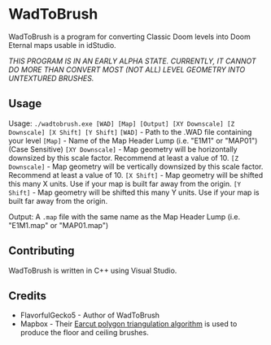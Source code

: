 # WadToBrush
WadToBrush is a program for converting Classic Doom levels into Doom Eternal maps usable in idStudio. 

*THIS PROGRAM IS IN AN EARLY ALPHA STATE. CURRENTLY, IT CANNOT DO MORE THAN CONVERT MOST (NOT ALL) LEVEL GEOMETRY INTO UNTEXTURED BRUSHES.*

## Usage
Usage: `./wadtobrush.exe [WAD] [Map] [Output] [XY Downscale] [Z Downscale] [X Shift] [Y Shift]`
`[WAD]` - Path to the .WAD file containing your level
`[Map]` - Name of the Map Header Lump (i.e. "E1M1" or "MAP01") (Case Sensitive)
`[XY Downscale]` - Map geometry will be horizontally downsized by this scale factor. Recommend at least a value of 10.
`[Z Downscale]` - Map geometry will be vertically downsized by this scale factor. Recommend at least a value of 10.
`[X Shift]` - Map geometry will be shifted this many X units. Use if your map is built far away from the origin.
`[Y Shift]` - Map geometry will be shifted this many Y units. Use if your map is built far away from the origin.

Output: A `.map` file with the same name as the Map Header Lump (i.e. "E1M1.map" or "MAP01.map") 

## Contributing
WadToBrush is written in C++ using Visual Studio.

## Credits
* FlavorfulGecko5 - Author of WadToBrush
* Mapbox - Their [Earcut polygon triangulation algorithm](https://github.com/mapbox/earcut.hpp) is used to produce the floor and ceiling brushes.
